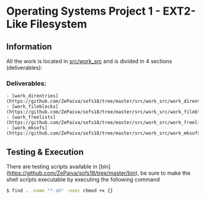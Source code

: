 # Operating Systems Project 1 - EXT2-Like Filesystem

## Information

All the work is located in [src/work_src](https://github.com/ZePaiva/sofs18/tree/master/src/work_src) and is 
divided in 4 sections (deliverables):

### Deliverables:
	- [work_direntries](https://github.com/ZePaiva/sofs18/tree/master/src/work_src/work_direntries)
	- [work_fileblocks](https://github.com/ZePaiva/sofs18/tree/master/src/work_src/work_fileblocks)
	- [work_freelists](https://github.com/ZePaiva/sofs18/tree/master/src/work_src/work_freelists)
	- [work_mksofs](https://github.com/ZePaiva/sofs18/tree/master/src/work_src/work_mksofs)

## Testing & Execution
There are testing scripts available in [bin] (https://github.com/ZePaiva/sofs18/tree/master/bin), be sure to 
make the shell scripts executable by executing the following command

```bash
$ find . -name "*.sh" -exec chmod +x {}
```
